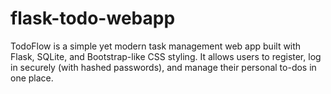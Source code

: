 # flask-todo-webapp
TodoFlow is a simple yet modern task management web app built with Flask, SQLite, and Bootstrap-like CSS styling. It allows users to register, log in securely (with hashed passwords), and manage their personal to-dos in one place.

